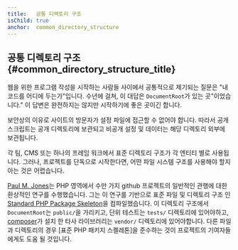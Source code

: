 ```yaml
---
title:   공통 디렉토리 구조
isChild: true
anchor:  common_directory_structure
---
```


## 공통 디렉토리 구조 {#common_directory_structure_title}

웹을 위한 프로그램 작성을 시작하는 사람들 사이에서 공통적으로 제기되는 질문은 "내 코드를 어디에 두는가"입니다. 수년에 걸쳐, 이 대답은 `DocumentRoot`가 있는 곳"이었습니다." 이 답변은 완전하지는 않지만 시작하기에 좋은 곳이긴 합니다.

보안상의 이유로 사이트의 방문자가 설정 파일에 접근할 수 없어야 합니다. 따라서 공개 스크립트는 공개 디렉토리에 보관되고 비공개 설정 및 데이터는 해당 디렉토리 외부에 보관됩니다.

각 팀, CMS 또는 하나의 프레임 워크에서 표준 디렉토리 구조가 각 엔티티 별로 사용됩니다. 그러나, 프로젝트를 단독으로 시작한다면, 어떤 파일 시스템 구조를 사용해야 할지 아는 것은 어렵습니다.

[Paul M. Jones]는 PHP 영역에서 수만 가지 github 프로젝트의 일반적인 관행에 대한 환상적인 연구를 수행했습니다. 그는 이 연구를 기반으로 표준 파일 및 디렉토리 구조 인 [Standard PHP Package Skeleton]을 컴파일했습니다. 이 디렉토리 구조에서 `DocumentRoot`는 `public/`을 가리키고, 단위 테스트는 `tests/` 디렉토리에 있어야하고, [composer]가 설치 한 타사 라이브러리는 `vendor/` 디렉토리에 있어야합니다. 다른 파일과 디렉토리의 경우 [표준 PHP 패키지 스켈레톤]을 준수하는 것이 프로젝트의 기여자들에게도 도움 될 것입니다.

[Paul M. Jones]: http://paul-m-jones.com/
[Standard PHP Package Skeleton]: https://github.com/php-pds/skeleton
[Composer]: /#composer_and_packagist
